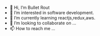 - 👋 Hi, I’m Bullet Rout
- 👀 I’m interested in software development.
- 🌱 I’m currently learning reactjs,redux,aws.
- 💞️ I’m looking to collaborate on ...
- 📫 How to reach me ...

<!---
routbullet-capgemini/routbullet-capgemini is a ✨ special ✨ repository because its `README.md` (this file) appears on your GitHub profile.
You can click the Preview link to take a look at your changes.
--->
